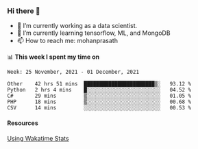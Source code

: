 ### Hi there 👋

- 🔭 I’m currently working as a data scientist.
- 🌱 I’m currently learning tensorflow, ML, and MongoDB
- 📫 How to reach me: mohanprasath

📊 **This week I spent my time on**
<!--START_SECTION:waka-->
```text
Week: 25 November, 2021 - 01 December, 2021

Other    42 hrs 51 mins  ███████████████████████▒░   93.12 % 
Python   2 hrs 4 mins    █░░░░░░░░░░░░░░░░░░░░░░░░   04.52 % 
C#       29 mins         ▒░░░░░░░░░░░░░░░░░░░░░░░░   01.05 % 
PHP      18 mins         ▒░░░░░░░░░░░░░░░░░░░░░░░░   00.68 % 
CSV      14 mins         ░░░░░░░░░░░░░░░░░░░░░░░░░   00.53 % 
```
<!--END_SECTION:waka-->

#### Resources
[Using Wakatime Stats](https://github.com/marketplace/actions/waka-readme)
